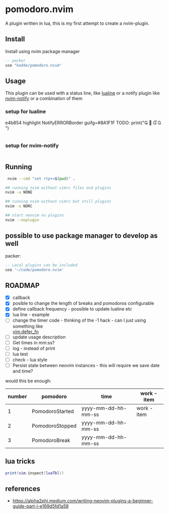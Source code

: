 # pomodoro.nvim

A plugin written in lua, this is my first attempt to create a nvim-plugin.

## Install

Install using nvim package manager

``` lua
-- packer
use "kedde/pomodoro.nvim"
```

## Usage

This plugin can be used with a status line, like [lualine](https://github.com/hoob3rt/lualine.nvim)
or a notify plugin like [nvim-notify](https://github.com/rcarriga/nvim-notify) or a combination of them


### setup for lualine

e4b854
highlight NotifyERRORBorder guifg=#8A1F1F
TODO: print("    ")

``` lua

```

### setup for nvim-notify
``` lua

```

## Running 

``` bash
 nvim --cmd "set rtp+=$(pwd)" .

## running nvim without vimrc files and plugins
nvim -u NONE 

## running nvim without vimrc but still plugins
nvim -u NORC 

## start neovim no plugins
nvim --noplugin
```

## possible to use package manager to develop as well

packer:

``` lua
-- Local plugins can be included
use '~/code/pomodoro.nvim'
```

## ROADMAP

* [x] callback
* [x] posible to change the length of breaks and pomodoros configurable 
* [x] define callback frequency - possible to update lualine etc
* [x] lua line - example
* [ ] change the timer code - thinking of the -1 hack - can I just using something like  
      [vim.defer_fn](https://github.com/neovim/neovim/blob/master/src/nvim/lua/vim.lua#L396)
* [ ] update usage description
* [ ] Get times in mm:ss?
* [ ] log - instead of print
* [ ] lua test
* [ ] check - lua style
* [ ] Persist state between neovim instances - this will require we save date and time? 

would this be enough:

| number   | pomodoro        | time                 | work - item    |
| -------- |--------------   | -------------------- | -------------- |
|  1       | PomodoroStarted | yyyy-mm-dd-hh-mm-ss  |   work - item  |
|  2       | PomodoroStopped | yyyy-mm-dd-hh-mm-ss  |                |
|  3       | PomodoroBreak   | yyyy-mm-dd-hh-mm-ss  |                |


## lua tricks

``` lua
print(vim.inspect(luaTbl))
```

## references

* https://alpha2phi.medium.com/writing-neovim-plugins-a-beginner-guide-part-i-e169d5fd1a58
